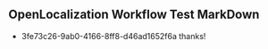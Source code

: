 ## OpenLocalization Workflow Test MarkDown
* 3fe73c26-9ab0-4166-8ff8-d46ad1652f6a thanks!

<!--HONumber=Jul16_HO5-->


